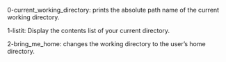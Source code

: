 0-current_working_directory:
prints the absolute path name of the current working directory.

1-listit:
Display the contents list of your current directory.

2-bring_me_home:
changes the working directory to the user’s home directory.
